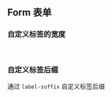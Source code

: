 <div class="demo-header">
<p class="overviewicon">
  <span class="wapi-business-slider"/>
</p>

## Form 表单

<mobile-uxlink widget-name="Form"></mobile-uxlink>
</div>

### 自定义标签的宽度

<mobile-view link="form/label-width"></mobile-view>

<br>

### 自定义标签后缀

通过 `label-suffix` 自定义标签后缀
<mobile-view link="form/form-label-suffix"></mobile-view>

<br>
